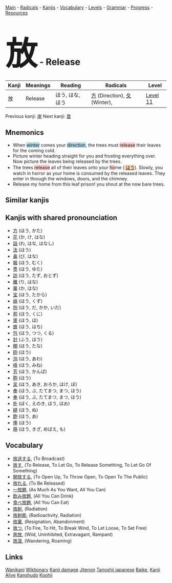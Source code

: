 <style> bigfont {font-size: 100px}</style>
[Main](../README.md) -
[Radicals](../radicals.md) -
[Kanjis](../kanjis.md) -
[Vocabulary](../vocabulary.md) -
[Levels](../levels.md) -
[Grammar](../grammar.md) - 
[Progress](../progress.md) -
[Resources](../resources.md)
# <bigfont> 放</bigfont> - Release 

| Kanji | Meanings | Reading | Radicals | Level |
| --- | --- | --- | --- | --- |
| 放 | Release | ほう, はな, ほう | [方](../radicals/方.md) (Direction), [夂](../radicals/夂.md) (Winter),  | [Level 11](../levels/wk_level11.md) |

Previous kanji: [岸](岸.md) Next kanji: [昔](昔.md) 

## Mnemonics
 * <div>When <span style="background-color:#ADD8E6"> winter</span> comes your <span style="background-color:#ADD8E6"> direction</span>, the trees must <span style="background-color:#ffcccb"> release</span> their leaves for the coming cold.</div>
* Picture winter heading straight for you and frosting everything over. Now picture the leaves being released by the trees.
* The trees <span style="background-color:#ffcccb"> release</span> all of their leaves onto your <span style="background-color:#ffcccb"> ho</span>me (<span style="background-color:#fed8b1"> [ほう](https://jisho.org/search/ほう)</span>). Slowly, you watch in horror as your home is consumed by the released leaves. They enter in through the windows, doors, and the chimney.
* Release my home from this leaf prison! you shout at the now bare trees.


## Similar kanjis
 


## Kanjis with shared pronounciation
 * [方](方.md) (ほう, かた)
* [花](花.md) (か, け, はな)
* [話](話.md) (わ, はな, はなし)
* [法](法.md) (ほう)
* [鼻](鼻.md) (び, はな)
* [報](報.md) (ほう, むく)
* [豊](豊.md) (ほう, ゆた)
* [訪](訪.md) (ほう, たず, おとず)
* [離](離.md) (り, はな)
* [華](華.md) (か, はな)
* [宝](宝.md) (ほう, たから)
* [崩](崩.md) (ほう, くず)
* [抱](抱.md) (ほう, だ, かか, いだ)
* [邦](邦.md) (ほう, くに)
* [褒](褒.md) (ほう, ほ)
* [蜂](蜂.md) (ほう, はち)
* [包](包.md) (ほう, つつ, くる)
* [封](封.md) (ふう, ほう)
* [棚](棚.md) (ほう, たな)
* [砲](砲.md) (ほう)
* [泡](泡.md) (ほう, あわ)
* [峰](峰.md) (ほう, みね)
* [芳](芳.md) (ほう, かんば)
* [胞](胞.md) (ほう)
* [呆](呆.md) (ほう, あき, おろか, ほけ, ぼ)
* [奉](奉.md) (ほう, ぶ, たてまつ, まつ, ほう)
* [奉](奉.md) (ほう, ぶ, たてまつ, まつ, ほう)
* [朴](朴.md) (ぼく, えのき, ほう, ほお)
* [縫](縫.md) (ほう, ぬ)
* [飽](飽.md) (ほう, あ)
* [俸](俸.md) (ほう)
* [萌](萌.md) (ほう, きざ, めばえ, も)



## Vocabulary
 * [放送する](../vocabulary/放.md), (To Broadcast)
* [放す](../vocabulary/放.md), (To Release, To Let Go, To Release Something, To Let Go Of Something)
* [開放する](../vocabulary/放.md), (To Open Up, To Throw Open, To Open To The Public)
* [放れる](../vocabulary/放.md), (To Be Released)
* [〜放題](../vocabulary/放.md), (As Much As You Want, All You Can)
* [飲み放題](../vocabulary/放.md), (All You Can Drink)
* [食べ放題](../vocabulary/放.md), (All You Can Eat)
* [放射](../vocabulary/放.md), (Radiation)
* [放射能](../vocabulary/放.md), (Radioactivity, Radiation)
* [放棄](../vocabulary/放.md), (Resignation, Abandonment)
* [放つ](../vocabulary/放.md), (To Fire, To Hit, To Break Wind, To Let Loose, To Set Free)
* [奔放](../vocabulary/放.md), (Wild, Uninhibited, Extravagant, Rampant)
* [放浪](../vocabulary/放.md), (Wandering, Roaming)




## Links 


[Wanikani](https://www.wanikani.com/kanji/放)
[Wiktionary](https://en.wiktionary.org/wiki/放)
[Kanji damage](http://www.kanjidamage.com/kanji/search?utf8=✓&q=放)
[Jitenon](https://jitenon.com/kanji/放)
[Tanoshii japanese](https://www.tanoshiijapanese.com/dictionary/kanji.cfm?k=放)
[Baike](https://baike.baidu.com/item/放),
[Kanji Alive](https://app.kanjialive.com/放)
[Kanshudo](https://www.kanshudo.com/searchmn?q=放)
[Koohii](https://kanji.koohii.com/study/kanji/放)
